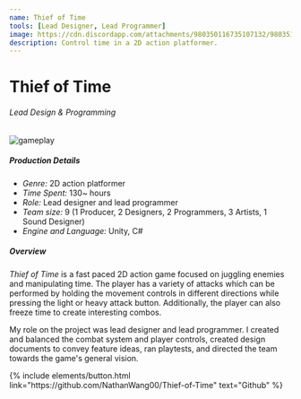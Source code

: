 ```yaml
---
name: Thief of Time
tools: [Lead Designer, Lead Programmer]
image: https://cdn.discordapp.com/attachments/980350116735107132/980351082528145408/game_title.png
description: Control time in a 2D action platformer.
---
```


# Thief of Time
###### Lead Design & Programming

![gameplay](https://cdn.discordapp.com/attachments/980350116735107132/980380206533595166/gameplay.gif)

##### Production Details
+ *Genre:* 2D action platformer
+ *Time Spent:* 130~ hours
+ *Role:* Lead designer and lead programmer
+ *Team size:* 9 (1 Producer, 2 Designers, 2 Programmers, 3 Artists, 1 Sound Designer)
+ *Engine and Language:* Unity, C#

##### Overview
*Thief of Time* is a fast paced 2D action game focused on juggling enemies and manipulating time. The player has a variety of attacks which can be performed by holding the movement controls in different directions while pressing the light or heavy attack button. Additionally, the player can also freeze time to create interesting combos.

My role on the project was lead designer and lead programmer. I created and balanced the combat system and player controls, created design documents to convey feature ideas, ran playtests, and directed the team towards the game's general vision.

<p class="text-center">
{% include elements/button.html link="https://github.com/NathanWang00/Thief-of-Time" text="Github" %}
</p>
